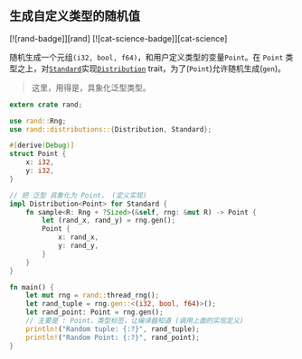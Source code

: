## 生成自定义类型的随机值

[![rand-badge]][rand] [![cat-science-badge]][cat-science]

随机生成一个元组`(i32, bool, f64)`，和用户定义类型的变量`Point`。在 `Point` 类型之上，对[`Standard`]实现[`Distribution`] trait，为了(`Point`)允许随机生成(`gen`)。

> 这里，用得是，具象化泛型类型。

```rust
extern crate rand;

use rand::Rng;
use rand::distributions::{Distribution, Standard};

#[derive(Debug)]
struct Point {
    x: i32,
    y: i32,
}

// 把 泛型 具象化为 Point， (定义实现)
impl Distribution<Point> for Standard {
    fn sample<R: Rng + ?Sized>(&self, rng: &mut R) -> Point {
        let (rand_x, rand_y) = rng.gen();
        Point {
            x: rand_x,
            y: rand_y,
        }
    }
}

fn main() {
    let mut rng = rand::thread_rng();
    let rand_tuple = rng.gen::<(i32, bool, f64)>();
    let rand_point: Point = rng.gen(); 
    // 主要是 : Point，类型标签，让编译器知道 (调用上面的实现定义)
    println!("Random tuple: {:?}", rand_tuple);
    println!("Random Point: {:?}", rand_point);
}
```

[`distribution`]: https://docs.rs/rand/*/rand/distributions/trait.Distribution.html

[`standard`]: https://docs.rs/rand/*/rand/distributions/struct.Standard.html
